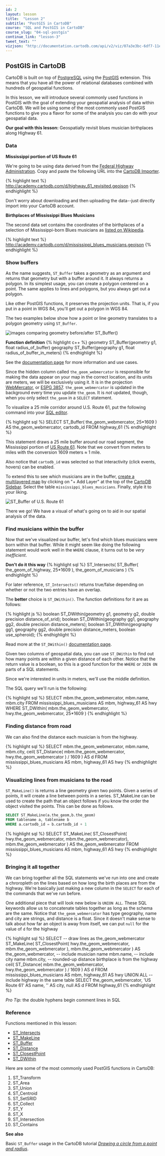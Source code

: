 ```yaml
---
id: 2
layout: lesson
title:  "Lesson 2"
subtitle: "PostGIS in CartoDB"
course: "SQL and PostGIS in CartoDB"
course_slug: "04-sql-postgis"
continue_link: "lesson-3"
tweet_text: ""
vizjson: "http://documentation.cartodb.com/api/v2/viz/07a3e3bc-6df7-11e4-b5a6-0e9d821ea90d/viz.json"
---
```


## PostGIS in CartoDB

CartoDB is built on top of [PostgreSQL](http://www.postgresql.org/) using the [PostGIS](http://www.postgresql.org/) extension. This means that you have all the power of relational databases combined with hundreds of geospatial functions. 

In this lesson, we will introduce several commonly used functions in PostGIS with the goal of extending your geospatial analysis of data within CartoDB. We will be using some of the most commonly used PostGIS functions to give you a flavor for some of the analysis you can do with your geospatial data.

**Our goal with this lesson:**
Geospatially revisit blues musician birthplaces along Highway 61.

### Data

**Mississippi portion of US Route 61**

We're going to be using data derived from the [Federal Highway Administration](http://www.fhwa.dot.gov/policyinformation/hpms/shapefiles.cfm). Copy and paste the following URL into the [CartoDB Importer](http://docs.cartodb.com/cartodb-editor.html#importing-data).

{% highlight text %}
http://academy.cartodb.com/d/highway_61_revisited.geojson
{% endhighlight %}

Don't worry about downloading and then uploading the data--just directly import into your CartoDB account.

**Birthplaces of Mississippi Blues Musicians**

The second data set contains the coordinates of the birthplaces of a selection of Mississippi-born Blues musicians as [listed on Wikipedia](http://en.wikipedia.org/wiki/List_of_Delta_blues_musicians).

{% highlight text %}
http://academy.cartodb.com/d/mississippi_blues_musicians.geojson
{% endhighlight %}


### Show buffers

As the name suggests, `ST_Buffer` takes a geometry as an argument and returns that geometry but with a buffer around it. It always returns a polygon. In its simplest usage, you can create a polygon centered on a point. The same applies to lines and polygons, but you always get out a polygon.

Like other PostGIS functions, it preserves the projection units. That is, if you put in a point in WGS 84, you'll get out a polygon in WGS 84.

The two examples below show how a point or line geometry translates to a polygon geometry using `ST_Buffer`.

![images comparing geometry before/after ST_Buffer()]({{site.baseurl}}/img/course4/lesson2/buffer-demo.png)

**Function definition**
{% highlight c++ %}
geometry ST_Buffer(geometry g1, float radius_of_buffer)
geography ST_Buffer(geography g1, float radius_of_buffer_in_meters)
{% endhighlight %}

See the [documentation page](http://www.postgis.org/docs/ST_Buffer.html) for more information and use cases.

Since the hidden column called `the_geom_webmercator` is responsible for making the data appear on your map in the correct location, and its units are meters, we will be exclusively using it. It is in the projection [WebMercator](http://en.wikipedia.org/wiki/Web_Mercator), or [ESPG 3857](http://spatialreference.org/ref/sr-org/7483/). `the_geom_webmercator` is updated in the background every time you update `the_geom`. It is _not_ updated, though, when you only select `the_geom` in a `SELECT` statement.

To visualize a 25 mile corridor around U.S. Route 61, put the following command into your [SQL editor](http://docs.cartodb.com/cartodb-editor.html#custom-sql).

{% highlight sql %}
SELECT
  ST_Buffer(
    the_geom_webmercator,
    25*1609
    ) AS the_geom_webmercator,
  cartodb_id
FROM
  highway_61
{% endhighlight %}

This statement draws a 25 mile buffer around our road segment, the Mississippi portion of [US Route 61](http://en.wikipedia.org/wiki/U.S._Route_61). Note that we convert from meters to miles with the conversion 1609 meters &#8776; 1 mile.

Also notice that `cartodb_id` was selected so that interactivity (click events, hovers) can be enabled.

To extend this to see which musicians are in the buffer, [create a multilayered map](http://docs.cartodb.com/tutorials/multilayer_overview.html) by clicking on "+ Add Layer" at the top of the [CartoDB Sidebar](http://docs.cartodb.com/cartodb-editor.html#cartodb-sidebar). Select the table `mississippi_blues_musicians`. Finally, style it to your liking.

![ST_Buffer of U.S. Route 61]({{site.baseurl}}/img/course4/lesson2/buffer-example.png)

There we go! We have a visual of what's going on to aid in our spatial analysis of the data.


### Find musicians within the buffer

Now that we've visualized our buffer, let's find which blues musicians were born within that buffer. While it might seem like doing the following statement would work well in the `WHERE` clause, it turns out to be _very inefficient_.

**Don't do it this way**
{% highlight sql %}
ST_Intersects(
  ST_Buffer(
    the_geom_of_highway,
    25*1609
  ),
  the_geom_of_musicians
)
{% endhighlight %}

For later reference, `ST_Intersects()` returns true/false depending on whether or not the two entries have an overlap.

The **better** choice is `ST_DWithin()`. The function definitions for it are as follows:

{% highlight js %}
boolean ST_DWithin(geometry g1, geometry g2, double precision distance_of_srid);
boolean ST_DWithin(geography gg1, geography gg2, double precision distance_meters);
boolean ST_DWithin(geography gg1, geography gg2, double precision distance_meters, boolean use_spheroid);
{% endhighlight %}

Read more at the `ST_DWithin()` [documentation page](http://postgis.net/docs/ST_DWithin.html). 

Given two columns of geospatial data, you can use `ST_DWithin` to find out how many points are within a given distance of each other. Notice that the return value is a boolean, so this is a good function for the `WHERE` or `JOIN ON` parts of a SQL statements.

Since we're interested in units in meters, we'll use the middle definition.

The SQL query we'll run is the following:

{% highlight sql %}
SELECT
  mbm.the_geom_webmercator,
  mbm.name,
  mbm.city
FROM
  mississippi_blues_musicians AS mbm, 
  highway_61 AS hwy
WHERE
  ST_DWithin(
    mbm.the_geom_webmercator,
	hwy.the_geom_webmercator,
	25*1609
  )
{% endhighlight %}

### Finding distance from road

We can also find the distance each musician is from the highway.

{% highlight sql %}
SELECT
  mbm.the_geom_webmercator,
  mbm.name,
  mbm.city,
  ceil(
    ST_Distance(
      mbm.the_geom_webmercator,
  	  hwy.the_geom_webmercator
    ) / 1609
  ) AS d
FROM
  mississippi_blues_musicians AS mbm,
  highway_61 AS hwy
{% endhighlight %}


### Visualizing lines from musicians to the road

`ST_MakeLine()` is returns a line geometry given two points. Given a series of points, it will create a line between points in a series. ST_MakeLine can be used to create the path that an object follows if you know the order the object visited the points. This can be done as follows.

```sql
SELECT ST_MakeLine(a.the_geom,b.the_geom)
FROM tablename a, tablename b
WHERE a.cartodb_id = b.cartodb_id + 1
```

{% highlight sql %}
SELECT
  ST_MakeLine(
    ST_ClosestPoint(
      hwy.the_geom_webmercator,
      mbm.the_geom_webmercator),
    mbm.the_geom_webmercator
  ) AS the_geom_webmercator
FROM
  mississippi_blues_musicians AS mbm,
  highway_61 AS hwy
{% endhighlight %}


### Bringing it all together

We can bring together all the SQL statements we've run into one and create a chroropleth on the lines based on how long the birth places are from the highway. We're basically just making a new column in the `SELECT` for each of the commands that we've run before.

One additional piece that will look new below is `UNION ALL`. These SQL keywords allow us to concatenate tables together as long as the schema are the same. Notice that `the_geom_webmercator` has type geography, name and city are strings, and distance is a float. Since it doesn't make sense to talk about how far an object is away from itself, we can put `null` for the value of `d` for the highway 


{% highlight sql %}
SELECT
  -- draw lines as the_geom_webmercator
  ST_MakeLine(
    ST_ClosestPoint(
      hwy.the_geom_webmercator,
      mbm.the_geom_webmercator
	),
    mbm.the_geom_webmercator
  ) AS the_geom_webmercator,
  -- include musician name
  mbm.name,
  -- include city name
  mbm.city,
  -- rounded-up distance birthplace is from the highway
  ceil(
    ST_Distance(
      mbm.the_geom_webmercator,
  	  hwy.the_geom_webmercator
    ) / 1609
  ) AS d
FROM
  mississippi_blues_musicians AS mbm,
  highway_61 AS hwy
UNION ALL
-- include highway in the same table
SELECT
  the_geom_webmercator,
  'US Route 61' AS name,
  '' AS city,
  null AS d
FROM
  highway_61
{% endhighlight %}

_Pro Tip:_ the double hyphens begin comment lines in SQL

### Reference

Functions mentioned in this lesson:

+ [ST_Intersects](http://postgis.org/docs/ST_Intersects.html)
+ [ST_MakeLine](http://postgis.org/docs/ST_MakeLine.html)
+ [ST_Buffer](http://postgis.org/docs/ST_Buffer.html)
+ [ST_Distance](http://postgis.org/docs/ST_Distance.html)
+ [ST_ClosestPoint](http://postgis.org/docs/ST_ClosetPoint.html)
+ [ST_DWithin](http://postgis.org/docs/ST_DWithin.html)

Here are some of the most commonly used PostGIS functions in CartoDB:

1. ST_Transform
2. ST_Area
3. ST_Union
4. ST_Centroid
5. ST_SetSRID
6. ST_Collect
7. ST_Y
8. ST_X
9. ST_Intersection
10. ST_Contains

**See also**

Basic `ST_Buffer` usage in the CartoDB tutorial [_Drawing a circle from a point and radius_](http://docs.cartodb.com/tutorials/circle_point_radius.html).

